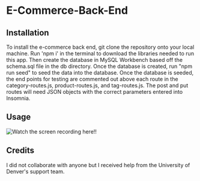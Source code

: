 # E-Commerce-Back-End

## Installation
To install the e-commerce back end, git clone the repository onto your local machine. Run 'npm i' in the terminal to download the libraries needed to run this app. Then create the database in MySQL Workbench based off the schema.sql file in the db directory. Once the database is created, run "npm run seed" to seed the data into the database. Once the database is seeded, the end points for testing are commented out above each route in the category-routes.js, product-routes.js, and tag-routes.js. The post and put routes will need JSON objects with the correct parameters entered into Insomnia.

## Usage

![Watch the screen recording here!!](assets/images/e-commerce.gif)

## Credits

I did not collaborate with anyone but I received help from the University of Denver's support team.

